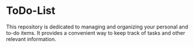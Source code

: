 # ToDo-List
This repository is dedicated to managing and organizing your personal and to-do items. It provides a convenient way to keep track of tasks and other relevant information.
